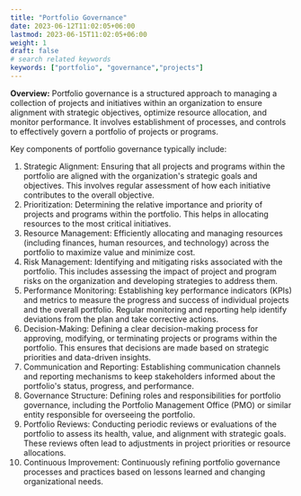 ```yaml
---
title: "Portfolio Governance"
date: 2023-06-12T11:02:05+06:00
lastmod: 2023-06-15T11:02:05+06:00
weight: 1
draft: false
# search related keywords
keywords: ["portfolio", "governance","projects"]
---
```

**Overview:** 
Portfolio governance is a structured approach to managing a collection of projects and initiatives within an organization to ensure alignment with strategic objectives, optimize resource allocation, and monitor performance. It involves establishment of processes, and controls to effectively govern a portfolio of projects or programs.

Key components of portfolio governance typically include:
1.	Strategic Alignment: Ensuring that all projects and programs within the portfolio are aligned with the organization's strategic goals and objectives. This involves regular assessment of how each initiative contributes to the overall objective.
2.	Prioritization: Determining the relative importance and priority of projects and programs within the portfolio. This helps in allocating resources to the most critical initiatives.
3.	Resource Management: Efficiently allocating and managing resources (including finances, human resources, and technology) across the portfolio to maximize value and minimize cost.
4.	Risk Management: Identifying and mitigating risks associated with the portfolio. This includes assessing the impact of project and program risks on the organization and developing strategies to address them.
5.	Performance Monitoring: Establishing key performance indicators (KPIs) and metrics to measure the progress and success of individual projects and the overall portfolio. Regular monitoring and reporting help identify deviations from the plan and take corrective actions.
6.	Decision-Making: Defining a clear decision-making process for approving, modifying, or terminating projects or programs within the portfolio. This ensures that decisions are made based on strategic priorities and data-driven insights.
7.	Communication and Reporting: Establishing communication channels and reporting mechanisms to keep stakeholders informed about the portfolio's status, progress, and performance.
8.	Governance Structure: Defining roles and responsibilities for portfolio governance, including the Portfolio Management Office (PMO) or similar entity responsible for overseeing the portfolio.
9.	Portfolio Reviews: Conducting periodic reviews or evaluations of the portfolio to assess its health, value, and alignment with strategic goals. These reviews often lead to adjustments in project priorities or resource allocations.
10.	Continuous Improvement: Continuously refining portfolio governance processes and practices based on lessons learned and changing organizational needs.
